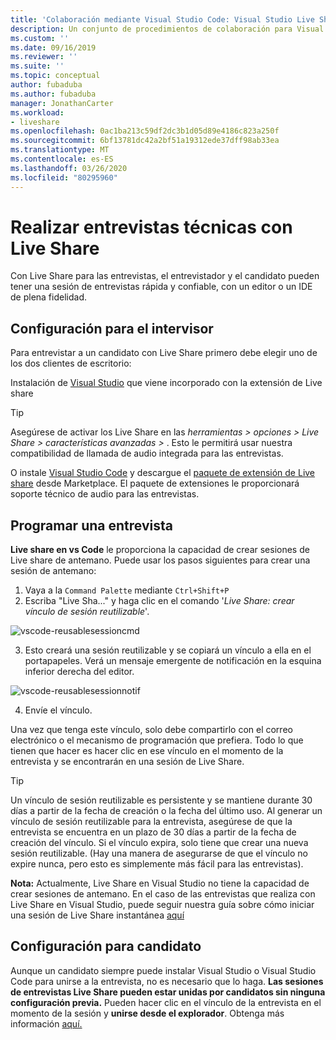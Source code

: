 ```yaml
---
title: 'Colaboración mediante Visual Studio Code: Visual Studio Live Share | Microsoft Docs'
description: Un conjunto de procedimientos de colaboración para Visual Studio Code y Live Share.
ms.custom: ''
ms.date: 09/16/2019
ms.reviewer: ''
ms.suite: ''
ms.topic: conceptual
author: fubaduba
ms.author: fubaduba
manager: JonathanCarter
ms.workload:
- liveshare
ms.openlocfilehash: 0ac1ba213c59df2dc3b1d05d89e4186c823a250f
ms.sourcegitcommit: 6bf13781dc42a2bf51a19312ede37dff98ab33ea
ms.translationtype: MT
ms.contentlocale: es-ES
ms.lasthandoff: 03/26/2020
ms.locfileid: "80295960"
---
```

<!--
Copyright &copy; Microsoft Corporation
All rights reserved.
Creative Commons Attribution 4.0 License (International): https://creativecommons.org/licenses/by/4.0/legalcode
-->

# <a name="how-to-do-technical-interviews-using-live-share"></a>Realizar entrevistas técnicas con Live Share

Con Live Share para las entrevistas, el entrevistador y el candidato pueden tener una sesión de entrevistas rápida y confiable, con un editor o un IDE de plena fidelidad. 


## <a name="setup-for-interviewer"></a>Configuración para el intervisor 
Para entrevistar a un candidato con Live Share primero debe elegir uno de los dos clientes de escritorio:

Instalación de [Visual Studio](../use/vs.md) que viene incorporado con la extensión de Live share

>[!TIP] 
> Asegúrese de activar los Live Share en las *herramientas > opciones > Live Share > características avanzadas >* . Esto le permitirá usar nuestra compatibilidad de llamada de audio integrada para las entrevistas.

O instale [Visual Studio Code](../.use/vscode.md) y descargue el [paquete de extensión de Live share]() desde Marketplace. El paquete de extensiones le proporcionará soporte técnico de audio para las entrevistas. 

## <a name="scheduling-an-interview"></a>Programar una entrevista 

**Live share en vs Code** le proporciona la capacidad de crear sesiones de Live share de antemano. Puede usar los pasos siguientes para crear una sesión de antemano:

1. Vaya a la `Command Palette` mediante `Ctrl+Shift+P`
1. Escriba "Live Sha..." y haga clic en el comando '_Live Share: crear vínculo de sesión reutilizable_'.

![vscode-reusablesessioncmd](../media/vscode-cmdpalette-createreusablelink.png)

3. Esto creará una sesión reutilizable y se copiará un vínculo a ella en el portapapeles. Verá un mensaje emergente de notificación en la esquina inferior derecha del editor.

![vscode-reusablesessionnotif](../media/vscode-notification-resuablesession.png)

4. Envíe el vínculo.

Una vez que tenga este vínculo, solo debe compartirlo con el correo electrónico o el mecanismo de programación que prefiera. Todo lo que tienen que hacer es hacer clic en ese vínculo en el momento de la entrevista y se encontrarán en una sesión de Live Share. 
> [!TIP] 
>Un vínculo de sesión reutilizable es persistente y se mantiene durante 30 días a partir de la fecha de creación o la fecha del último uso. Al generar un vínculo de sesión reutilizable para la entrevista, asegúrese de que la entrevista se encuentra en un plazo de 30 días a partir de la fecha de creación del vínculo. Si el vínculo expira, solo tiene que crear una nueva sesión reutilizable. (Hay una manera de asegurarse de que el vínculo no expire nunca, pero esto es simplemente más fácil para las entrevistas).

**Nota:** Actualmente, Live Share en Visual Studio no tiene la capacidad de crear sesiones de antemano. En el caso de las entrevistas que realiza con Live Share en Visual Studio, puede seguir nuestra guía sobre cómo iniciar una sesión de Live Share instantánea [aquí](../quickstart/share.md)



## <a name="setup-for-candidate"></a>Configuración para candidato
Aunque un candidato siempre puede instalar Visual Studio o Visual Studio Code para unirse a la entrevista, no es necesario que lo haga. **Las sesiones de entrevistas Live Share pueden estar unidas por candidatos sin ninguna configuración previa.** Pueden hacer clic en el vínculo de la entrevista en el momento de la sesión y **unirse desde el explorador**. Obtenga más información [aquí.](../quickstart/browser-join.md)



<!--
### **What to do as an Interviewer?**

As an interviewer you will act as the host of the Live Share session. If you are not familiar with Live Share, we suggest you refer to the [share a project](../use/vscode.md) section of our how-to guide
### **What to do as the Interviewee?**

If you are expecting to do a Technical Interview using Live Share, you are in luck! We want to make sure you are familiar with the basic Live Share features so you feel comfortable during your interview.

1. Before the interview, take some time and look over the [How-to guide](../use/vscode.md) so you understand how Live Share works.

1. You may want to install Visual Studio Code beforehand so that you are not waiting for the installation to complete once you start your interview

1. If you don't have the time, no worries. All you need to have a full interview is the link to a Live Share session your interviewer sends you while scheduling the interview. Just clicking on the link will automatically take you through all the steps needed.

1. At the time of the interview, just click on the link and follow the steps it takes you through. If you are early or your interviewer is late to the interview, don't worry! You will just be in the 'lobby' waiting for your interviewer to join. No other steps are required, and once your interviewer joins the session will automatically start.

>[!NOTE]
>If you find that the session has disconnected before or after the interviewer joined, don't worry. Just exit out of that session if (it isn't already closed) and re-click on the same link!

You are now all set to go with using Live Share for your interview! 
-->